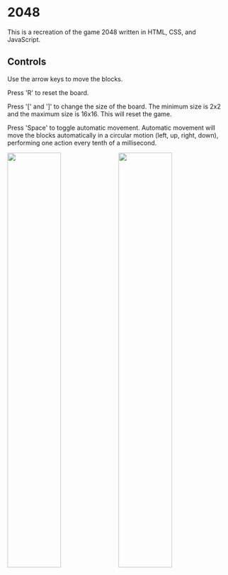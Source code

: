 # 2048

This is a recreation of the game 2048 written in HTML, CSS, and JavaScript.

## Controls

Use the arrow keys to move the blocks.

Press 'R' to reset the board.

Press '[' and ']' to change the size of the board. The minimum size is 2x2 and the maximum size is 16x16. This will reset the game.

Press 'Space' to toggle automatic movement. Automatic movement will move the blocks automatically in a circular motion (left, up, right, down), performing one action every tenth of a millisecond.

<img src='https://user-images.githubusercontent.com/65688007/147421346-ca27fe5f-bbca-464d-90a1-c838c99c6cb3.png' width=49% height=49%> <img src='https://user-images.githubusercontent.com/65688007/147421347-3a3ce6b6-64f5-4716-82c3-a0a853515310.png' width=49% height=49%>
